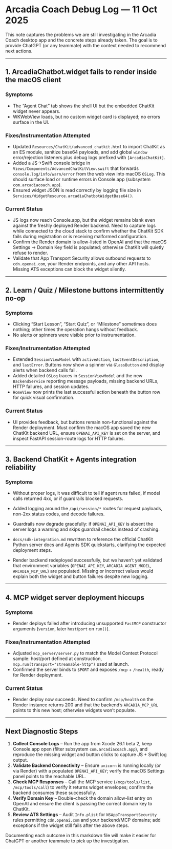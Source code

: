 # Arcadia Coach Debug Log — 11 Oct 2025

This note captures the problems we are still investigating in the Arcadia Coach desktop app and the concrete steps already taken. The goal is to provide ChatGPT (or any teammate) with the context needed to recommend next actions.

---

## 1. ArcadiaChatbot.widget fails to render inside the macOS client

### Symptoms
- The “Agent Chat” tab shows the shell UI but the embedded ChatKit widget never appears.
- WKWebView loads, but no custom widget card is displayed; no errors surface in the UI.

### Fixes/Instrumentation Attempted
- Updated `Resources/ChatKit/advanced_chatkit.html` to import ChatKit as an ES module, sanitize base64 payloads, and add global `window` error/rejection listeners plus debug logs prefixed with `[ArcadiaChatKit]`.
- Added a JS→Swift console bridge in `Views/Components/AdvancedChatKitView.swift` that forwards `console.log/info/warn/error` from the web view into macOS `OSLog`. This should surface load or runtime errors in Console.app (subsystem `com.arcadiacoach.app`).
- Ensured widget JSON is read correctly by logging file size in `Services/WidgetResource.arcadiaChatbotWidgetBase64()`.

### Current Status
- JS logs now reach Console.app, but the widget remains blank even against the freshly deployed Render backend. Need to capture logs while connected to the cloud stack to confirm whether the ChatKit SDK fails during registration or is receiving malformed configuration.
- Confirm the Render domain is allow-listed in OpenAI and that the macOS Settings → Domain Key field is populated; otherwise ChatKit will quietly refuse to render.
- Validate that App Transport Security allows outbound requests to `cdn.openai.com`, your Render endpoints, and any other API hosts. Missing ATS exceptions can block the widget silently.

---

## 2. Learn / Quiz / Milestone buttons intermittently no-op

### Symptoms
- Clicking “Start Lesson”, “Start Quiz”, or “Milestone” sometimes does nothing; other times the operation hangs without feedback.
- No alerts or spinners were visible prior to instrumentation.

### Fixes/Instrumentation Attempted
- Extended `SessionViewModel` with `activeAction`, `lastEventDescription`, and `lastError`. Buttons now show a spinner via `GlassButton` and display alerts when backend calls fail.
- Added detailed `OSLog` traces in `SessionViewModel` and the new `BackendService` reporting message payloads, missing backend URLs, HTTP failures, and session updates.
- `HomeView` now prints the last successful action beneath the button row for quick visual confirmation.

### Current Status
- UI provides feedback, but buttons remain non-functional against the Render deployment. Must confirm the macOS app saved the new ChatKit backend URL, ensure `OPENAI_API_KEY` is set on the server, and inspect FastAPI session-route logs for HTTP failures.

---

## 3. Backend ChatKit + Agents integration reliability

### Symptoms
- Without proper logs, it was difficult to tell if agent runs failed, if model calls returned 4xx, or if guardrails blocked requests.

- Added logging around the `/api/session/*` routes for request payloads, non-2xx status codes, and decode failures.
- Guardrails now degrade gracefully: if `OPENAI_API_KEY` is absent the server logs a warning and skips guardrail checks instead of crashing.
- `docs/sdk-integration.md` rewritten to reference the official ChatKit Python server docs and Agents SDK quickstarts, clarifying the expected deployment steps.

- Render backend redeployed successfully, but we haven’t yet validated that environment variables (`OPENAI_API_KEY`, `ARCADIA_AGENT_MODEL`, `ARCADIA_MCP_URL`) are populated. Missing or incorrect values would explain both the widget and button failures despite new logging.

---

## 4. MCP widget server deployment hiccups

### Symptoms
- Render deploys failed after introducing unsupported `FastMCP` constructor arguments (`version`, later `host`/`port` on `run()`).

### Fixes/Instrumentation Attempted
- Adjusted `mcp_server/server.py` to match the Model Context Protocol sample: host/port defined at construction, `mcp.run(transport="streamable-http")` used at launch.
- Confirmed the server binds to `$PORT` and exposes `/mcp` + `/health`, ready for Render deployment.

### Current Status
- Render deploy now succeeds. Need to confirm `/mcp/health` on the Render instance returns 200 and that the backend’s `ARCADIA_MCP_URL` points to this new host; otherwise widgets won’t populate.

---

## Next Diagnostic Steps
1. **Collect Console Logs** – Run the app from Xcode 26.1 beta 2, keep Console.app open (filter subsystem `com.arcadiacoach.app`), and reproduce the missing widget and button clicks to capture JS + Swift log output.
2. **Validate Backend Connectivity** – Ensure `uvicorn` is running locally (or via Render) with a populated `OPENAI_API_KEY`; verify the macOS Settings panel points to the reachable URL.
3. **Check MCP Responses** – Call the MCP service (`/mcp/tools/list`, `/mcp/tools/call`) to verify it returns widget envelopes; confirm the backend consumes these successfully.
4. **Verify Domain Key** – Double-check the domain allow-list entry on OpenAI and ensure the client is passing the correct domain key to ChatKit.
5. **Review ATS Settings** – Audit `Info.plist` for `NSAppTransportSecurity` rules permitting `cdn.openai.com` and your backend/MCP domains; add exceptions if the widget still fails after the above steps.

Documenting each outcome in this markdown file will make it easier for ChatGPT or another teammate to pick up the investigation.
